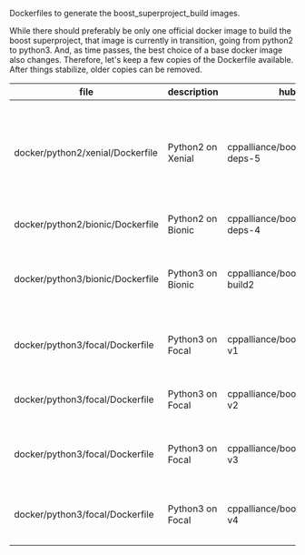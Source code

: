 
Dockerfiles to generate the boost_superproject_build images.  

While there should preferably be only one official docker image to build the boost superproject, that image is currently in transition, going from python2 to python3. And, as time passes, the best choice of a base docker image also changes. Therefore, let's keep a few copies of the Dockerfile available. After things stabilize, older copies can be removed.  

| file | description | hub.docker.com image | comments |
| ---- | ----------- | -------------------- | -------- |
| docker/python2/xenial/Dockerfile | Python2 on Xenial | cppalliance/boost_superproject_build:build-deps-5 | minor asciidoctor syntax problems, attributed to ruby version. Don't use Xenial. |
| docker/python2/bionic/Dockerfile | Python2 on Bionic | cppalliance/boost_superproject_build:build-deps-4 | 2021-10-20 was used |
| docker/python3/bionic/Dockerfile | Python3 on Bionic | cppalliance/boost_superproject_build:python3-build2 | late 2021 through most of 2022 this was in production |
| docker/python3/focal/Dockerfile | Python3 on Focal | cppalliance/boost_superproject_build:20.04-v1 | 2023-01 Updates most gem and pip packages |
| docker/python3/focal/Dockerfile | Python3 on Focal | cppalliance/boost_superproject_build:20.04-v2 | 2023-09 Install rclone and aws cli |
| docker/python3/focal/Dockerfile | Python3 on Focal | cppalliance/boost_superproject_build:20.04-v3 | 2023-10 installs nodejs, npm for antora builds |
| docker/python3/focal/Dockerfile | Python3 on Focal | cppalliance/boost_superproject_build:20.04-v4 | 2023-10 asciidoctor-diagram, asciidoctor-multipage |
